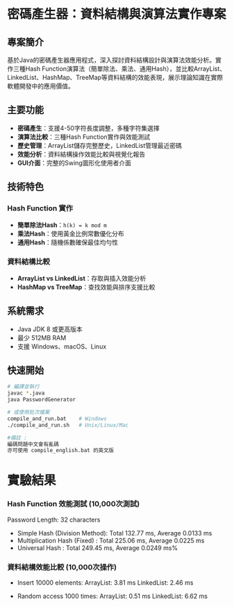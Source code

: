 # 密碼產生器：資料結構與演算法實作專案

## 專案簡介

基於Java的密碼產生器應用程式，深入探討資料結構設計與演算法效能分析。實作三種Hash Function演算法（簡單除法、乘法、通用Hash），並比較ArrayList、LinkedList、HashMap、TreeMap等資料結構的效能表現，展示理論知識在實際軟體開發中的應用價值。

## 主要功能

- **密碼產生**：支援4-50字符長度調整，多種字符集選擇
- **演算法比較**：三種Hash Function實作與效能測試
- **歷史管理**：ArrayList儲存完整歷史，LinkedList管理最近密碼
- **效能分析**：資料結構操作效能比較與視覺化報告
- **GUI介面**：完整的Swing圖形化使用者介面

## 技術特色

### Hash Function 實作
- **簡單除法Hash**：`h(k) = k mod m`
- **乘法Hash**：使用黃金比例常數優化分布
- **通用Hash**：隨機係數確保最佳均勻性

### 資料結構比較
- **ArrayList vs LinkedList**：存取與插入效能分析
- **HashMap vs TreeMap**：查找效能與排序支援比較

## 系統需求

- Java JDK 8 或更高版本
- 最少 512MB RAM
- 支援 Windows、macOS、Linux

## 快速開始

```bash
# 編譯並執行
javac *.java
java PasswordGenerator

# 或使用批次檔案
compile_and_run.bat    # Windows
./compile_and_run.sh   # Unix/Linux/Mac

#備註 :
編碼問題中文會有亂碼
亦可使用 compile_english.bat 的英文版
```

# 實驗結果

### Hash Function 效能測試 (10,000次測試)
Password Length: 32 characters
- Simple Hash (Division Method): Total   132.77 ms, Average   0.0133 ms
- Multiplication Hash (Fixed)  : Total   225.06 ms, Average   0.0225 ms
- Universal Hash               : Total   249.45 ms, Average   0.0249 ms%

### 資料結構效能比較 (10,000次操作)
- Insert 10000 elements:
  ArrayList: 3.81 ms
  LinkedList: 2.46 ms

- Random access 1000 times:
  ArrayList: 0.51 ms
  LinkedList: 6.62 ms
